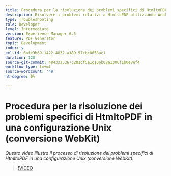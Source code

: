 ```yaml
---
title: Procedura per la risoluzione dei problemi specifici di HtmltoPDF in una configurazione Unix (conversione WebKit)
description: Risolvere i problemi relativi a HtmltoPDF utilizzando Webkit su UNIX Setup.
type: Troubleshooting
role: Developer
level: Intermediate
version: Experience Manager 6.5
feature: PDF Generator
topic: Development
index: y
exl-id: 6afe3b69-1422-4832-a189-57cbc0658ac1
duration: 120
source-git-commit: 48433a5367c281cf5a1c106b08a1306f1b0e8ef4
workflow-type: tm+mt
source-wordcount: '49'
ht-degree: 0%

---
```


# Procedura per la risoluzione dei problemi specifici di HtmltoPDF in una configurazione Unix (conversione WebKit)

*Questo video illustra il processo di risoluzione dei problemi specifici di HtmltoPDF in una configurazione Unix (conversione WebKit).*

>[!VIDEO](https://video.tv.adobe.com/v/335548?quality=12&learn=on)
